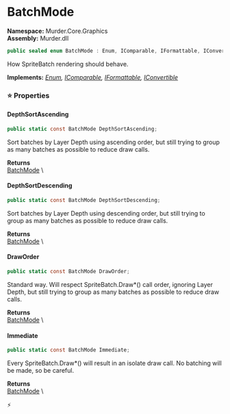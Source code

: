 # BatchMode

**Namespace:** Murder.Core.Graphics \
**Assembly:** Murder.dll

```csharp
public sealed enum BatchMode : Enum, IComparable, IFormattable, IConvertible
```

How SpriteBatch rendering should behave.

**Implements:** _[Enum](https://learn.microsoft.com/en-us/dotnet/api/System.Enum?view=net-7.0), [IComparable](https://learn.microsoft.com/en-us/dotnet/api/System.IComparable?view=net-7.0), [IFormattable](https://learn.microsoft.com/en-us/dotnet/api/System.IFormattable?view=net-7.0), [IConvertible](https://learn.microsoft.com/en-us/dotnet/api/System.IConvertible?view=net-7.0)_

### ⭐ Properties
#### DepthSortAscending
```csharp
public static const BatchMode DepthSortAscending;
```

Sort batches by Layer Depth using ascending order, but still trying to group as many batches as possible to reduce draw calls.

**Returns** \
[BatchMode](/Murder/Core/Graphics/BatchMode.html) \
#### DepthSortDescending
```csharp
public static const BatchMode DepthSortDescending;
```

Sort batches by Layer Depth using descending order, but still trying to group as many batches as possible to reduce draw calls.

**Returns** \
[BatchMode](/Murder/Core/Graphics/BatchMode.html) \
#### DrawOrder
```csharp
public static const BatchMode DrawOrder;
```

Standard way. Will respect SpriteBatch.Draw*() call order, ignoring Layer Depth, but still trying to group as many batches as possible to reduce draw calls.

**Returns** \
[BatchMode](/Murder/Core/Graphics/BatchMode.html) \
#### Immediate
```csharp
public static const BatchMode Immediate;
```

Every SpriteBatch.Draw*() will result in an isolate draw call. No batching will be made, so be careful.

**Returns** \
[BatchMode](/Murder/Core/Graphics/BatchMode.html) \


⚡